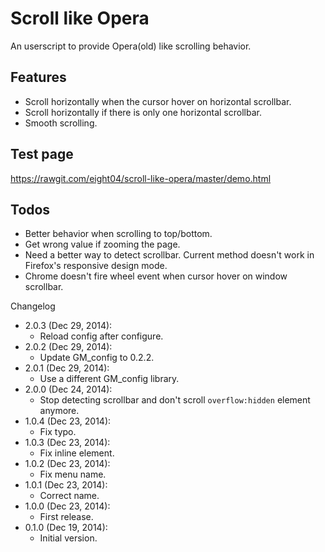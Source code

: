 Scroll like Opera
=================
An userscript to provide Opera(old) like scrolling behavior.

Features
--------
* Scroll horizontally when the cursor hover on horizontal scrollbar.
* Scroll horizontally if there is only one horizontal scrollbar.
* Smooth scrolling.

Test page
---------
<https://rawgit.com/eight04/scroll-like-opera/master/demo.html>

Todos
-----
* Better behavior when scrolling to top/bottom.
* Get wrong value if zooming the page.
* Need a better way to detect scrollbar. Current method doesn't work in Firefox's responsive design mode.
* Chrome doesn't fire wheel event when cursor hover on window scrollbar.

Changelog
* 2.0.3 (Dec 29, 2014):
	- Reload config after configure.
* 2.0.2 (Dec 29, 2014):
	- Update GM_config to 0.2.2.
* 2.0.1 (Dec 29, 2014):
	- Use a different GM_config library.
* 2.0.0 (Dec 24, 2014):
	- Stop detecting scrollbar and don't scroll `overflow:hidden` element anymore.
* 1.0.4 (Dec 23, 2014):
	- Fix typo.
* 1.0.3 (Dec 23, 2014):
	- Fix inline element.
* 1.0.2 (Dec 23, 2014):
	- Fix menu name.
* 1.0.1 (Dec 23, 2014):
	- Correct name.
* 1.0.0 (Dec 23, 2014):
	- First release.
* 0.1.0 (Dec 19, 2014):
	- Initial version.
